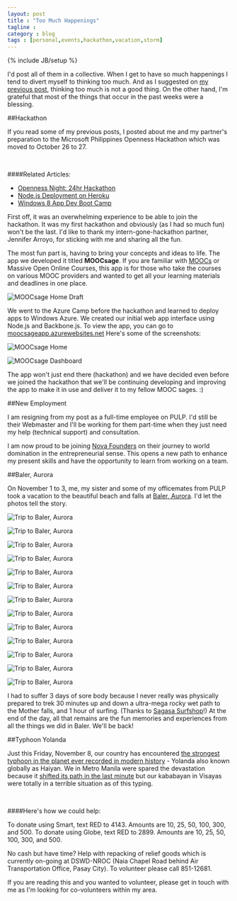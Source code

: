 ```yaml
---
layout: post
title : "Too Much Happenings"
tagline : 
category : blog
tags : [personal,events,hackathon,vacation,storm]
---
```

{% include JB/setup %}

I'd post all of them in a collective. When I get to have so much happenings I tend to divert myself to thinking too much. And as I suggested on [my previous post](/blog/everyday-is-a-starting-point/), thinking too much is not a good thing. On the other hand, I'm grateful that most of the things that occur in the past weeks were a blessing.

##Hackathon

If you read some of my previous posts, I posted about me and my partner's preparation to the Microsoft Philippines Openness Hackathon which was moved to October 26 to 27.

<br>

####Related Articles:
- [Openness Night: 24hr Hackathon](/blog/openness-night-24-hour-hackathon/)
- [Node.js Deployment on Heroku](/blog/hackathon-preparation-deployment/)
- [Windows 8 App Dev Boot Camp](/blog/windows-8-app-dev-bootcamp/)

First off, it was an overwhelming experience to be able to join the hackathon. It was my first hackathon and obviously (as I had so much fun) won't be the last. I'd like to thank my intern-gone-hackathon partner, Jennifer Arroyo, for sticking with me and sharing all the fun. 

The most fun part is, having to bring your concepts and ideas to life. The app we developed it titled **MOOCsage**. If you are familiar with [MOOCs](http://en.wikipedia.org/wiki/Massive_open_online_course) or Massive Open Online Courses, this app is for those who take the courses on various MOOC providers and wanted to get all your learning materials and deadlines in one place. 

![MOOCsage Home Draft](/assets/images/moocsage-draft-home.png)

We went to the Azure Camp before the hackathon and learned to deploy apps to Windows Azure. We created our initial web app interface using Node.js and Backbone.js. To view the app, you can go to [moocsageapp.azurewebsites.net](http://moocsageapp.azurewebsites.net/) Here's some of the screenshots:

![MOOCsage Home](/assets/images/moocsage-home.png)

![MOOCsage Dashboard](/assets/images/moocsage-dashboard.png)

The app won't just end there (hackathon) and we have decided even before we joined the hackathon that we'll be continuing developing and improving the app to make it in use and deliver it to my fellow MOOC sages. :)

##New Employment

I am resigning from my post as a full-time employee on PULP. I'd still be their Webmaster and I'll  be working for them part-time when they just need my help (technical support) and consultation. 

I am now proud to be joining [Nova Founders](http://www.novafounders.com) on their journey to world domination in the entrepreneurial sense. This opens a new path to enhance my present skills and have the opportunity to learn from working on a team.

##Baler, Aurora

On November 1 to 3, me, my sister and some of my officemates from PULP took a vacation to the beautiful beach and falls at [Baler, Aurora](http://en.wikipedia.org/wiki/Baler,_Aurora). I'd let the photos tell the story.

![Trip to Baler, Aurora](/assets/images/baler-01.jpg)

![Trip to Baler, Aurora](/assets/images/baler-02.jpg)

![Trip to Baler, Aurora](/assets/images/baler-03.jpg)

![Trip to Baler, Aurora](/assets/images/baler-04.jpg)

![Trip to Baler, Aurora](/assets/images/baler-05.jpg)

![Trip to Baler, Aurora](/assets/images/baler-06.jpg)

![Trip to Baler, Aurora](/assets/images/baler-07.jpg)

![Trip to Baler, Aurora](/assets/images/baler-08.jpg)

![Trip to Baler, Aurora](/assets/images/baler-09.jpg)

![Trip to Baler, Aurora](/assets/images/baler-10.jpg)

![Trip to Baler, Aurora](/assets/images/baler-11.jpg)

![Trip to Baler, Aurora](/assets/images/baler-12.jpg)

![Trip to Baler, Aurora](/assets/images/baler-13.jpg)

I had to suffer 3 days of sore body because I never really was physically prepared to trek 30 minutes up and down a ultra-mega rocky wet path to the Mother falls, and 1 hour of surfing. (Thanks to [Sagasa Surfshop](https://www.facebook.com/SagasaSurfshop)!) At the end of the day, all that remains are the fun memories and experiences from all the things we did in Baler. We'll be back!

##Typhoon Yolanda

Just this Friday, November 8, our country has encountered [the strongest typhoon in the planet ever recorded in modern history](http://news.nationalgeographic.com/news/2013/11/131108-supertyphoon-haiyan-yolanda-atmosphere-climate-change/) - Yolanda also known globally as Haiyan. We in Metro Manila were spared the devastation because it [shifted its path in the last minute](http://www.unbox.ph/editorials/to-our-manila-readers-a-miracle-happened-so-please-help-yolanda-victims/) but our kababayan in Visayas were totally in a terrible situation as of this typing. 

<br>

####Here's how we could help:

To donate using Smart, text RED to 4143. Amounts are 10, 25, 50, 100, 300, and 500.
To donate using Globe, text RED to 2899. Amounts are 10, 25, 50, 100, 300, and 500.

No cash but have time? Help with repacking of relief goods which is currently on-going at DSWD-NROC (Naia Chapel Road behind Air Transportation Office, Pasay City). To volunteer please call 851-12681.

If you are reading this and you wanted to volunteer, please get in touch with me as I'm looking for co-volunteers within my area. 